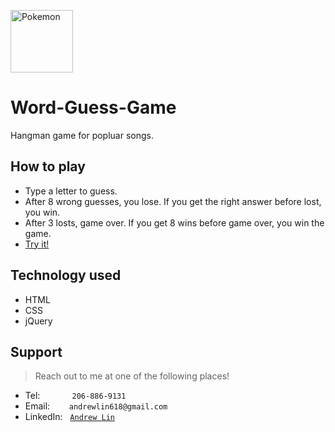 <img src="https://miro.medium.com/max/800/1*3FTNbYQ3pWzJ1u4XF1Suzw.png" height=100px alt="Pokemon"></img>

# Word-Guess-Game
Hangman game for popluar songs.


## How to play
- Type a letter to guess.
- After 8 wrong guesses, you lose. If you get the right answer before lost, you win.
- After 3 losts, game over. If you get 8 wins before game over, you win the game.
- <a href="https://andrewlin618.github.io/Word-Guess-Game/" target="_blank">Try it!</a>

## Technology used
- HTML
- CSS
- jQuery


## Support

> Reach out to me at one of the following places!

- Tel:      &nbsp; &nbsp; &nbsp; &nbsp; &nbsp; &nbsp; `206-886-9131`
- Email:    &ensp; &nbsp; &nbsp; `andrewlin618@gmail.com`
- LinkedIn: &nbsp; <a href="https://www.linkedin.com/in/andrew-lin-337592112/" target="_blank">`Andrew Lin`</a>

